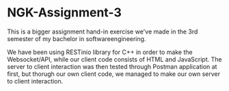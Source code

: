 # NGK-Assignment-3
This is a bigger assignment hand-in exercise we've made in the 3rd semester of my bachelor in softwareengineering.

We have been using RESTinio library for C++ in order to make the Websocket/API, while our client code consists of HTML and JavaScript. 
The server to client interaction was then tested through Postman application at first, but thorugh our own client code, we managed to make our own server to client interaction. 
